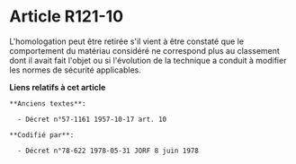 # Article R121-10

L'homologation peut être retirée s'il vient à être constaté que le comportement du matériau considéré ne correspond plus au
classement dont il avait fait l'objet ou si l'évolution de la technique a conduit à modifier les normes de sécurité
applicables.

**Liens relatifs à cet article**

	**Anciens textes**:

	  - Décret n°57-1161 1957-10-17 art. 10

	**Codifié par**:

	  - Décret n°78-622 1978-05-31 JORF 8 juin 1978

